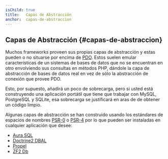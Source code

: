 ```yaml
---
isChild: true
title:   Capas de Abstracción
anchor:  capas-de-abstraccion
---
```


## Capas de Abstracción {#capas-de-abstraccion}

Muchos frameworks proveen sus propias capas de abstracción y estas pueden o no situarse por encima de [PDO][1]. Estos suelen emular características de un sistemas de bases de datos que no se encuentran en otro envolviendo sus consultas en métodos PHP, dándole la capa de abstracción de bases de datos real en vez de sólo la abstracción de conexión que provee PDO.

Esto, por supuesto, añadirá un poco de sobrecarga, pero si usted está construyendo una aplicación portátil que tiene que trabajar con MySQL, PostgreSQL y SQLite, esa sobrecarga se justificará en aras de de obtener un código limpio.

Algunas capas de abstracción se han construido usando los estándares de espacios de nombres [PSR-0][psr0] o [PSR-4][psr4] por lo que pueden ser instaladas en cualquier aplicación que desee:

* [Aura SQL][6]
* [Doctrine2 DBAL][2]
* [Propel][7]
* [ZF2 Db][4]


[1]: http://php.net/book.pdo
[2]: http://www.doctrine-project.org/projects/dbal.html
[4]: http://packages.zendframework.com/docs/latest/manual/en/index.html#zend-db
[6]: https://github.com/auraphp/Aura.Sql
[7]: http://propelorm.org/
[psr0]: https://github.com/php-fig/fig-standards/blob/master/accepted/PSR-0.md
[psr4]: https://github.com/php-fig/fig-standards/blob/master/accepted/PSR-4-autoloader.md
